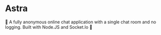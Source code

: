 # Astra
💬 A fully anonymous online chat application with a single chat room and no logging.  Built with Node.JS and Socket.Io 👷
